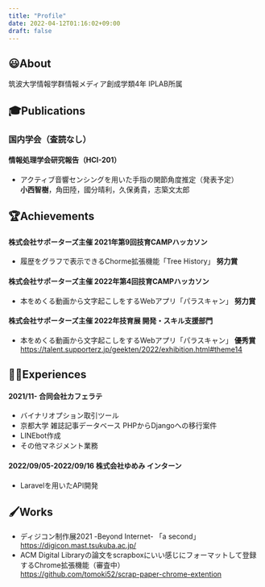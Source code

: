 ```yaml
---
title: "Profile"
date: 2022-04-12T01:16:02+09:00
draft: false
---
```

## 😃About
筑波大学情報学群情報メディア創成学類4年 IPLAB所属  

## 🎓Publications
### 国内学会（査読なし）
#### 情報処理学会研究報告（HCI-201）

* アクティブ音響センシングを用いた手指の関節角度推定（発表予定）  
  __小西智樹__，角田陸，國分晴利，久保勇貴，志築文太郎  

## 🏆Achievements
#### 株式会社サポーターズ主催 2021年第9回技育CAMPハッカソン 
* 履歴をグラフで表示できるChorme拡張機能「Tree History」 **努力賞**
#### 株式会社サポーターズ主催 2022年第4回技育CAMPハッカソン 
  * 本をめくる動画から文字起こしをするWebアプリ「パラスキャン」 **努力賞**
#### 株式会社サポーターズ主催 2022年技育展 開発・スキル支援部門 
  * 本をめくる動画から文字起こしをするWebアプリ「パラスキャン」 **優秀賞**  
    https://talent.supporterz.jp/geekten/2022/exhibition.html#theme14
  
## 👨‍💻Experiences
#### 2021/11- 合同会社カフェラテ
* バイナリオプション取引ツール
* 京都大学 雑誌記事データベース PHPからDjangoへの移行案件
* LINEbot作成
* その他マネジメント業務
#### 2022/09/05-2022/09/16 株式会社ゆめみ インターン
* Laravelを用いたAPI開発
## 🖌️Works
* ディジコン制作展2021 -Beyond Internet- 「a second」  
  https://digicon.mast.tsukuba.ac.jp/
* ACM Digital Libraryの論文をscrapboxにいい感じにフォーマットして登録するChrome拡張機能（審査中）  
  https://github.com/tomoki52/scrap-paper-chrome-extention
<!--
## 🖥Skills
* アジャイル開発
* Django
* github
* Processing

## 🎵Hobby
* ベース、ギター、ピアノ
* DTM 
-->
